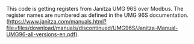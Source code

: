 This code is getting registers from Janitza UMG 96S over Modbus. The register names are numbered as defined in the UMG 96S documentation.
(https://www.janitza.com/manuals.html?file=files/download/manuals/discontinued/UMG96S/Janitza-Manual-UMG96-all-versions-en.pdf).
